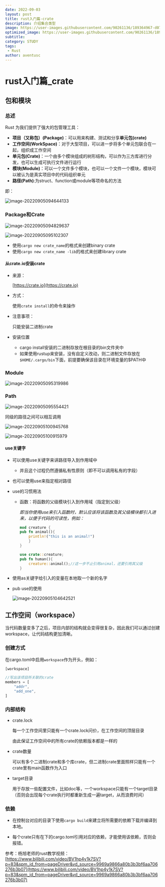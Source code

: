```yaml
---
date: 2022-09-03
layout: post
title: rust入门篇-crate
description: 介绍集合类型
image: https://user-images.githubusercontent.com/90261136/189364967-d07f4950-7e52-4145-a308-29c755b746c3.jpg
optimized_image: https://user-images.githubusercontent.com/90261136/189364967-d07f4950-7e52-4145-a308-29c755b746c3.jpg
subtitle:
category: STUDY
tags:
 - Rust
author: aventusc
---
```


# rust入门篇_crate

## 包和模块

### 总述

Rust 为我们提供了强大的包管理工具：

- **项目（又称包）(Package)**：可以用来构建、测试和分享**单元包(crate)**
- **工作空间(WorkSpace)**：对于大型项目，可以进一步将多个单元包联合在一起，组织成工作空间
- **单元包(Crate)**：一个由多个模块组成的树形结构，可以作为三方库进行分发，也可以生成可执行文件进行运行
- **模块(Module)**：可以一个文件多个模块，也可以一个文件一个模块，模块可以被认为是真实项目中的代码组织单元
- **路径(Path)**:为struct、function或module等项命名的方法

即：

![image-20220905094644133](C:\Users\huawei\AppData\Roaming\Typora\typora-user-images\image-20220905094644133.png)

### Package和Crate

![image-20220905094829637](C:\Users\huawei\AppData\Roaming\Typora\typora-user-images\image-20220905094829637.png)

![image-20220905095102307](C:\Users\huawei\AppData\Roaming\Typora\typora-user-images\image-20220905095102307.png)

- 使用`cargo new crate_name`的格式来创建binary crate
- 使用`cargo new crate_name -lib`的格式来创建library crate

#### 从crate.io安装crate

- 来源：

  [https://crate.io](https://crate.io)

- 方式：

  使用`crate install`的命令来操作

- 注意事项：

  只能安装二进制crate

- 安装位置

  - cargo install安装的二进制存放在根目录的bin文件夹中
  - 如果使用rustup来安装，没有自定义改动，则二进制文件存放在`$HOME/.cargo/bin`下面，前提要确保该目录在环境变量的$PATH中

### Module

![image-20220905095319986](C:\Users\huawei\AppData\Roaming\Typora\typora-user-images\image-20220905095319986.png)

### Path

![image-20220905095554421](C:\Users\huawei\AppData\Roaming\Typora\typora-user-images\image-20220905095554421.png)

同级的路径之间可以相互调用

![image-20220905100945768](C:\Users\huawei\AppData\Roaming\Typora\typora-user-images\image-20220905100945768.png)

![image-20220905100915979](C:\Users\huawei\AppData\Roaming\Typora\typora-user-images\image-20220905100915979.png)

#### use关键字

- 可以使用use关键字来讲路径导入到作用域中

  - 并且这个过程仍然遵循私有性原则（即不可以调用私有的字段）

- 也可以使用use来指定相对路径

- use的习惯用法

  - 函数：将函数的父级模块引入到作用域（指定到父级）

    *即当你使用use来引入函数时，默认应该将该函数及其父级模块都引入进来，以便于代码的可读性，例如：*

    ```rust
    mod creature {
    pub fn animal(){
        println!("this is an animal!")
    	}
    }
    
    use crate::creature;
    pub fn human(){
    	creature::animal();//这一步不止引用animal，还要引用其父级
    }
    ```

- 使用as关键字给引入的变量在本地取一个新的名字

- pub use的使用

  ![image-20220905104642521](C:\Users\huawei\AppData\Roaming\Typora\typora-user-images\image-20220905104642521.png)



## 工作空间（workspace）

当代码数量变多了之后，项目内部的结构就会变得很复杂，因此我们可以通过创建workspace，让代码结构更加清晰。

### 创建方式

在cargo.toml中启用`workspace`作为开头，例如：

```rust
[workspace]

//写出该项目所关联的crate
members = [
    "addr",
    "add_one",
]
```

### 内部结构

- crate.lock

  每一个工作空间里只能有一个crate.lock问价，在工作空间的顶层目录

  由此保证工作空间中的所有crate的依赖版本都是一样的

- crate数量

  可以有多个二进制crate和多个库crate，但二进制crate里面照样只能有一个crate里有main函数作为入口

- target目录

  用于存放一些配置文件，比如doc等，一个workspace只能有一个target目录（否则会出现每个crate执行时都重新生成一遍target，从而浪费时间）

### 依赖

- 在控制台对应的目录下使用`cargo build`来建立将所需要的依赖下载并编译到本地。

- 每个crate只有在下的cargo.toml引用对应的依赖，才能使用该依赖，否则会报错。



参考：杨旭老师的rust教学视频：[https://www.bilibili.com/video/BV1hp4y1k7SV?p=83&spm_id_from=pageDriver&vd_source=9969a9866a80b3b3bf6aa706276b3b07](https://www.bilibili.com/video/BV1hp4y1k7SV?p=83&spm_id_from=pageDriver&vd_source=9969a9866a80b3b3bf6aa706276b3b07)





























